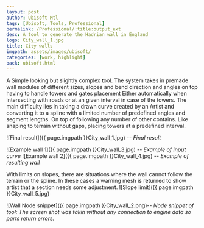 ```yaml
---
layout: post
author: Ubisoft Mtl
tags: [Ubisoft, Tools, Professional]
permalink: /Professional/:title:output_ext
desc: A tool to generate the Hadrian wall in England
logo: City_wall_1.jpg
title: City walls
imgpath: assets/images/ubisoft/
categories: [work, highlight]
back: ubisoft.html
---
```


A Simple looking but slightly complex tool. The system takes in premade wall modules of different sizes, slopes and bend direction and angles on top having to handle towers and gates placement Either automatically when intersecting with roads or at an given interval in case of the towers.
The main difficulty lies in taking a drawn curve created by an Artist and converting it to a spline with a limited number of predefined angles and segment lengths. On top of following any number of other contains. Like snaping to terrain without gaps, placing towers at a predefined interval.

![Final result]({{ page.imgpath }}City_wall_1.jpg)
-- *Final result*

![Example wall 1]({{ page.imgpath }}City_wall_3.jpg)
-- *Example of input curve*
![Example wall 2]({{ page.imgpath }}City_wall_4.jpg)
-- *Example of resulting wall*


With limits on slopes, there are situations where the wall cannot follow the terrain or the spline. In these cases a warning mesh is returned to show artist that a section needs some adjustment.
![Slope limit]({{ page.imgpath }}City_wall_5.jpg)

![Wall Node snippet]({{ page.imgpath }}City_wall_2.png)-- *Node snippet of tool: The screen shot was takin without any connection to engine data so parts return errors.*